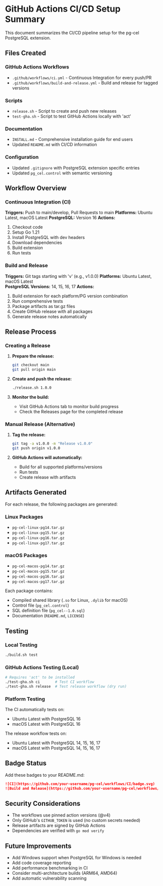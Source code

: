 # GitHub Actions CI/CD Setup Summary

This document summarizes the CI/CD pipeline setup for the pg-cel PostgreSQL extension.

## Files Created

### GitHub Actions Workflows
- `.github/workflows/ci.yml` - Continuous Integration for every push/PR
- `.github/workflows/build-and-release.yml` - Build and release for tagged versions

### Scripts
- `release.sh` - Script to create and push new releases
- `test-gha.sh` - Script to test GitHub Actions locally with 'act'

### Documentation
- `INSTALL.md` - Comprehensive installation guide for end users
- Updated `README.md` with CI/CD information

### Configuration
- Updated `.gitignore` with PostgreSQL extension specific entries
- Updated `pg_cel.control` with semantic versioning

## Workflow Overview

### Continuous Integration (CI)
**Triggers:** Push to main/develop, Pull Requests to main
**Platforms:** Ubuntu Latest, macOS Latest
**PostgreSQL:** Version 16
**Actions:**
1. Checkout code
2. Setup Go 1.21
3. Install PostgreSQL with dev headers
4. Download dependencies
5. Build extension
6. Run tests

### Build and Release
**Triggers:** Git tags starting with 'v' (e.g., v1.0.0)
**Platforms:** Ubuntu Latest, macOS Latest  
**PostgreSQL Versions:** 14, 15, 16, 17
**Actions:**
1. Build extension for each platform/PG version combination
2. Run comprehensive tests
3. Package artifacts as tar.gz files
4. Create GitHub release with all packages
5. Generate release notes automatically

## Release Process

### Creating a Release

1. **Prepare the release:**
   ```bash
   git checkout main
   git pull origin main
   ```

2. **Create and push the release:**
   ```bash
   ./release.sh 1.0.0
   ```

3. **Monitor the build:**
   - Visit GitHub Actions tab to monitor build progress
   - Check the Releases page for the completed release

### Manual Release (Alternative)

1. **Tag the release:**
   ```bash
   git tag -a v1.0.0 -m "Release v1.0.0"
   git push origin v1.0.0
   ```

2. **GitHub Actions will automatically:**
   - Build for all supported platforms/versions
   - Run tests
   - Create release with artifacts

## Artifacts Generated

For each release, the following packages are generated:

### Linux Packages
- `pg-cel-linux-pg14.tar.gz`
- `pg-cel-linux-pg15.tar.gz` 
- `pg-cel-linux-pg16.tar.gz`
- `pg-cel-linux-pg17.tar.gz`

### macOS Packages
- `pg-cel-macos-pg14.tar.gz`
- `pg-cel-macos-pg15.tar.gz`
- `pg-cel-macos-pg16.tar.gz`
- `pg-cel-macos-pg17.tar.gz`

Each package contains:
- Compiled shared library (`.so` for Linux, `.dylib` for macOS)
- Control file (`pg_cel.control`)
- SQL definition file (`pg_cel--1.0.sql`)
- Documentation (`README.md`, `LICENSE`)

## Testing

### Local Testing
```bash
./build.sh test
```

### GitHub Actions Testing (Local)
```bash
# Requires 'act' to be installed
./test-gha.sh ci       # Test CI workflow
./test-gha.sh release  # Test release workflow (dry run)
```

### Platform Testing
The CI automatically tests on:
- Ubuntu Latest with PostgreSQL 16
- macOS Latest with PostgreSQL 16

The release workflow tests on:
- Ubuntu Latest with PostgreSQL 14, 15, 16, 17
- macOS Latest with PostgreSQL 14, 15, 16, 17

## Badge Status

Add these badges to your README.md:

```markdown
![CI](https://github.com/your-username/pg-cel/workflows/CI/badge.svg)
![Build and Release](https://github.com/your-username/pg-cel/workflows/Build%20and%20Release/badge.svg)
```

## Security Considerations

- The workflows use pinned action versions (@v4)
- Only GitHub's `GITHUB_TOKEN` is used (no custom secrets needed)
- Release artifacts are signed by GitHub Actions
- Dependencies are verified with `go mod verify`

## Future Improvements

- Add Windows support when PostgreSQL for Windows is needed
- Add code coverage reporting
- Add performance benchmarking in CI
- Consider multi-architecture builds (ARM64, AMD64)
- Add automatic vulnerability scanning

